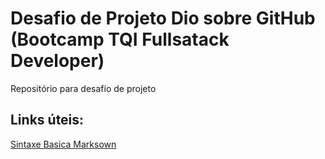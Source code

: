 # Desafio de Projeto Dio sobre GitHub (Bootcamp TQI Fullsatack Developer)
Repositório para desafio de projeto

## Links úteis:
[Sintaxe Basica Marksown](https://www.markdownguide.org/basic-syntax/)
